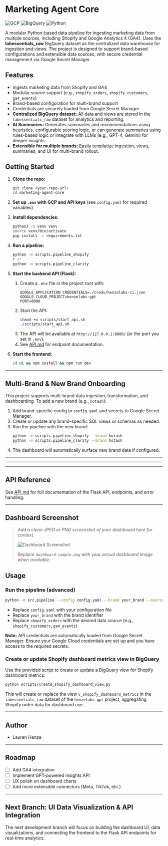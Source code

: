 # Marketing Agent Core

![GCP](https://img.shields.io/badge/cloud-GCP-blue)
![BigQuery](https://img.shields.io/badge/storage-BigQuery-yellow)
![Python](https://img.shields.io/badge/lang-Python3.11-blue)

A modular Python-based data pipeline for ingesting marketing data from multiple sources, including Shopify and Google Analytics 4 (GA4). Uses the **labessentials_raw** BigQuery dataset as the centralized data warehouse for ingestion and views. The project is designed to support brand-based configurations and extensible data sources, with secure credential management via Google Secret Manager.

## Features

- Ingests marketing data from Shopify and GA4
- Modular source support (e.g., `shopify_orders`, `shopify_customers`, `ga4_events`)
- Brand-based configuration for multi-brand support
- Credentials are securely loaded from Google Secret Manager
- **Centralized BigQuery dataset:** All data and views are stored in the `labessentials_raw` dataset for analytics and reporting.
- **AI Summaries:** Generates summaries and recommendations using heuristics, configurable scoring logic, or can generate summaries using rules-based logic or integrate with LLMs (e.g., GPT-4, Gemini) for deeper insights.
- **Extensible for multiple brands:** Easily templatize ingestion, views, summaries, and UI for multi-brand rollout.

## Getting Started

1. **Clone the repo:**
   ```sh
   git clone <your-repo-url>
   cd marketing-agent-core
   ```
2. **Set up `.env` with GCP and API keys** (see `config.yaml` for required variables)
3. **Install dependencies:**
   ```sh
   python3 -m venv venv
   source venv/bin/activate
   pip install -r requirements.txt
   ```
4. **Run a pipeline:**

   ```sh
   python -m scripts.pipeline_shopify
   # or
   python -m scripts.pipeline_clarity
   ```

5. **Start the backend API (Flask):**

   1. Create a `.env` file in the project root with:
      ```env
      GOOGLE_APPLICATION_CREDENTIALS=./creds/henzelabs-ci.json
      GOOGLE_CLOUD_PROJECT=henzelabs-gpt
      PORT=8080
      ```
   2. Start the API:
      ```sh
      chmod +x scripts/start_api.sh
      ./scripts/start_api.sh
      ```
   3. The API will be available at `http://127.0.0.1:8080/` (or the port you set in `.env`).
   4. See [API.md](API.md) for endpoint documentation.

6. **Start the frontend:**
   ```sh
   cd ui && npm install && npm run dev
   ```

---

## Multi-Brand & New Brand Onboarding

This project supports multi-brand data ingestion, transformation, and dashboarding. To add a new brand (e.g., `hotash`):

1. Add brand-specific config to `config.yaml` and secrets to Google Secret Manager.
2. Create or update any brand-specific SQL views or schemas as needed.
3. Run the pipeline with the new brand:
   ```sh
   python -m scripts.pipeline_shopify --brand hotash
   python -m scripts.pipeline_clarity --brand hotash
   ```
4. The dashboard will automatically surface new brand data if configured.

---

---

---

## API Reference

See [API.md](API.md) for full documentation of the Flask API, endpoints, and error handling.

---

## Dashboard Screenshot

> _Add a clean JPEG or PNG screenshot of your dashboard here for context._
>
> ![Dashboard Screenshot](ui/public/dashboard-sample.png)
>
> _Replace `dashboard-sample.png` with your actual dashboard image when available._

## Usage

### Run the pipeline (advanced)

```sh
python -m src.pipeline --config config.yaml --brand your_brand --source shopify_orders
```

- Replace `config.yaml` with your configuration file
- Replace `your_brand` with the brand identifier
- Replace `shopify_orders` with the desired data source (e.g., `shopify_customers`, `ga4_events`)

**Note:** API credentials are automatically loaded from Google Secret Manager. Ensure your Google Cloud credentials are set up and you have access to the required secrets.

### Create or update Shopify dashboard metrics view in BigQuery

Use the provided script to create or update a BigQuery view for Shopify dashboard metrics:

```sh
python scripts/create_shopify_dashboard_view.py
```

This will create or replace the view `v_shopify_dashboard_metrics` in the `labessentials_raw` dataset of the `henzelabs-gpt` project, aggregating Shopify order data for dashboard use.

---

## Author

- Lauren Henze

---

## Roadmap

- [ ] Add GA4 integration
- [ ] Implement GPT-powered insights API
- [ ] UX polish on dashboard charts
- [ ] Add more extensible connectors (Meta, TikTok, etc.)

---

## Next Branch: UI Data Visualization & API Integration

The next development branch will focus on building the dashboard UI, data visualizations, and connecting the frontend to the Flask API endpoints for real-time analytics.
